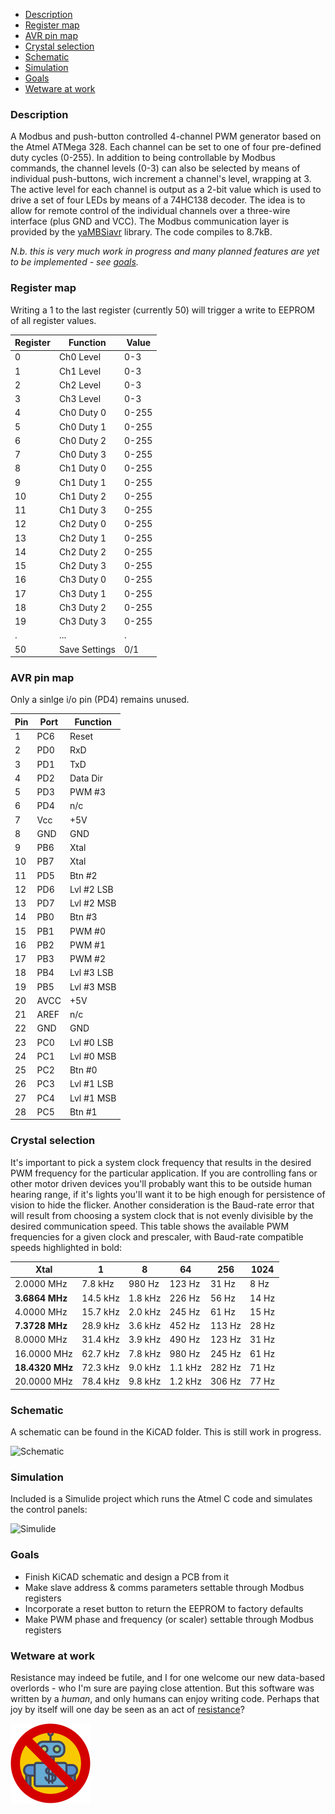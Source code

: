 - <a href="#description">Description</a>
- <a href="#register-map">Register map</a>
- <a href="#avr-pin-map">AVR pin map</a>
- <a href="#crystal-selection">Crystal selection</a>
- <a href="#schematic">Schematic</a>
- <a href="#simulation">Simulation</a>
- <a href="#goals">Goals</a>
- <a href="#wetware-at-work">Wetware at work</a>

### Description
A Modbus and push-button controlled 4-channel PWM generator based on the Atmel ATMega 328. Each channel can be set to one of four pre-defined duty cycles (0-255). In addition to being controllable by Modbus commands, the channel levels (0-3) can also be selected by means of individual push-buttons, wich increment a channel's level, wrapping at 3. The active level for each channel is output as a 2-bit value which is used to drive a set of four LEDs by means of a 74HC138 decoder. The idea is to allow for remote control of the individual channels over a three-wire interface (plus GND and VCC). The Modbus communication layer is provided by the <a href="https://github.com/mbs38/yaMBSiavr">yaMBSiavr</a> library. The code compiles to 8.7kB. 

*N.b. this is very much work in progress and many planned features are yet to be implemented - see <a href="#goals">goals</a>.*

### Register map
Writing a 1 to the last register (currently 50) will trigger a write to EEPROM of all register values. 

Register|Function|Value
--------|----------|-----
0|Ch0 Level|0-3
1|Ch1 Level|0-3
2|Ch2 Level|0-3
3|Ch3 Level|0-3
4|Ch0 Duty 0|0-255
5|Ch0 Duty 1|0-255
6|Ch0 Duty 2|0-255
7|Ch0 Duty 3|0-255
8|Ch1 Duty 0|0-255
9|Ch1 Duty 1|0-255
10|Ch1 Duty 2|0-255
11|Ch1 Duty 3|0-255
12|Ch2 Duty 0|0-255
13|Ch2 Duty 1|0-255
14|Ch2 Duty 2|0-255
15|Ch2 Duty 3|0-255
16|Ch3 Duty 0|0-255
17|Ch3 Duty 1|0-255
18|Ch3 Duty 2|0-255
19|Ch3 Duty 3|0-255
.|...|.
50|Save Settings|0/1

### AVR pin map
Only a sinlge i/o pin (PD4) remains unused. 

Pin|Port|Function
---|----|----------
1|PC6|Reset
2|PD0|RxD
3|PD1|TxD
4|PD2|Data Dir
5|PD3|PWM #3
6|PD4|n/c
7|Vcc|+5V
8|GND|GND
9|PB6|Xtal
10|PB7|Xtal
11|PD5|Btn #2
12|PD6|Lvl #2 LSB
13|PD7|Lvl #2 MSB
14|PB0|Btn #3
15|PB1|PWM #0
16|PB2|PWM #1
17|PB3|PWM #2
18|PB4|Lvl #3 LSB
19|PB5|Lvl #3 MSB
20|AVCC|+5V
21|AREF|n/c
22|GND|GND
23|PC0|Lvl #0 LSB
24|PC1|Lvl #0 MSB
25|PC2|Btn #0
26|PC3|Lvl #1 LSB
27|PC4|Lvl #1 MSB
28|PC5|Btn #1

### Crystal selection
It's important to pick a system clock frequency that results in the desired PWM frequency for the particular application. If you are controlling fans or other motor driven devices you'll probably want this to be outside human hearing range, if it's lights you'll want it to be high enough for persistence of vision to hide the flicker. Another consideration is the Baud-rate error that will result from choosing a system clock that is not evenly divisible by the desired communication speed. This table shows the available PWM frequencies for a given clock and prescaler, with Baud-rate compatible speeds highlighted in bold: 

Xtal|1|8|64|256|1024
------------|--------|--------|--------|--------|--------|
2.0000 MHz|7.8 kHz|980 Hz|123 Hz|31 Hz|8 Hz
**3.6864 MHz**|14.5 kHz|1.8 kHz|226 Hz|56 Hz|14 Hz
4.0000 MHz|15.7 kHz|2.0 kHz|245 Hz|61 Hz|15 Hz
**7.3728 MHz**|28.9 kHz|3.6 kHz|452 Hz|113 Hz|28 Hz
8.0000 MHz|31.4 kHz|3.9 kHz|490 Hz|123 Hz|31 Hz
16.0000 MHz|62.7 kHz|7.8 kHz|980 Hz|245 Hz|61 Hz
**18.4320 MHz**|72.3 kHz|9.0 kHz|1.1 kHz|282 Hz|71 Hz
20.0000 MHz|78.4 kHz|9.8 kHz|1.2 kHz|306 Hz|77 Hz


### Schematic
A schematic can be found in the KiCAD folder. This is still work in progress. 

![Schematic](https://raw.githubusercontent.com/clickworkorange/Atmel-PWM-RTU/main/Schematic.png)

### Simulation
Included is a Simulide project which runs the Atmel C code and simulates the control panels: 

![Simulide](https://raw.githubusercontent.com/clickworkorange/Atmel-PWM-RTU/main/Simulide.png)

### Goals
* Finish KiCAD schematic and design a PCB from it
* Make slave address & comms parameters settable through Modbus registers
* Incorporate a reset button to return the EEPROM to factory defaults
* Make PWM phase and frequency (or scaler) settable through Modbus registers

### Wetware at work
Resistance may indeed be futile, and I for one welcome our new data-based overlords - who I'm sure are paying close attention. But this software was written by a *human*, and only humans can enjoy writing code. Perhaps that joy by itself will one day be seen as an act of <a href="https://en.wikipedia.org/wiki/Joy_as_an_Act_of_Resistance">resistance</a>?

<img src="https://raw.githubusercontent.com/clickworkorange/KivySightGlass/main/human_coder.png" alt="Wetware at work" width="128" height="128" />
